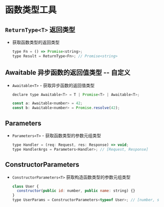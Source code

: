 # 函数类型工具

## `ReturnType<T>` 返回类型

+ 获取函数类型的返回类型

  ```js
  type Fn = () => Promise<string>;
  type Result = ReturnType<Fn>; // Promise<string>
  ```

## Awaitable 异步函数的返回值类型 -- 自定义

+ `Awaitable<T>` - 获取异步函数的返回值类型

  ```js
  declare type Awaitable<T> = T | Promise<T> | Awaitable<T>;

  const a: Awaitable<number> = 42;
  const b: Awaitable<number> = Promise.resolve(42);
  ```

## Parameters

+ `Parameters<T>` - 获取函数类型的参数元组类型

  ```js
  type Handler = (req: Request, res: Response) => void;
  type HandlerArgs = Parameters<Handler>; // [Request, Response]
  ```

## ConstructorParameters

+ `ConstructorParameters<T>` 获取构造函数类型的参数元组类型

  ```js
  class User {
    constructor(public id: number, public name: string) {}
  }
  type UserParams = ConstructorParameters<typeof User>; // [number, string]
  ```
